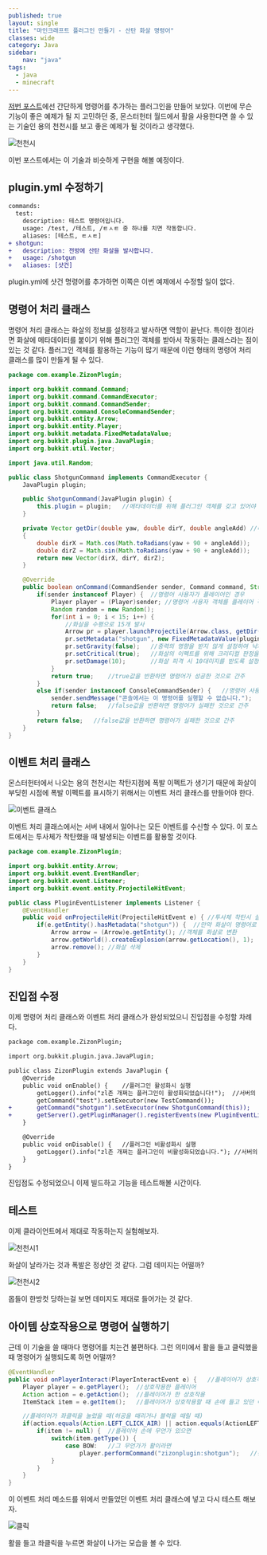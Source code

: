 ```yaml
---
published: true
layout: single
title: "마인크래프트 플러그인 만들기 - 산탄 화살 명령어"
classes: wide
category: Java
sidebar:
    nav: "java" 
tags: 
  - java
  - minecraft
---
```


[저번 포스트](https://fred16157.github.io/java/java-minecraft-plugin-command/)에선 간단하게 명령어를 추가하는 플러그인을 만들어 보았다. 이번에 무슨 기능이 좋은 예제가 될 지 고민하던 중, 몬스터헌터 월드에서 활을 사용한다면 쓸 수 있는 기술인 용의 천천시를 보고 좋은 예제가 될 것이라고 생각했다.

![천천시](https://imgur.com/yS8NbXv.gif)

이번 포스트에서는 이 기술과 비슷하게 구현을 해볼 예정이다.

## plugin.yml 수정하기

~~~diff
commands:
  test:
    description: 테스트 명령어입니다.
    usage: /test, /테스트, /ㅌㅅㅌ 중 하나를 치면 작동합니다.
    aliases: [테스트, ㅌㅅㅌ]
+ shotgun:
+   description: 전방에 산탄 화살을 발사합니다.
+   usage: /shotgun
+   aliases: [샷건]
~~~

plugin.yml에 샷건 명령어를 추가하면 이쪽은 이번 예제에서 수정할 일이 없다.

## 명령어 처리 클래스 

명령어 처리 클래스는 화살의 정보를 설정하고 발사하면 역할이 끝난다. 특이한 점이라면 화살에 메타데이터를 붙이기 위해 플러그인 객체를 받아서 작동하는 클래스라는 점이 있는 것 같다. 플러그인 객체를 활용하는 기능이 많기 때문에 이런 형태의 명령어 처리 클래스를 많이 만들게 될 수 있다.

~~~java
package com.example.ZizonPlugin;

import org.bukkit.command.Command;
import org.bukkit.command.CommandExecutor;
import org.bukkit.command.CommandSender;
import org.bukkit.command.ConsoleCommandSender;
import org.bukkit.entity.Arrow;
import org.bukkit.entity.Player;
import org.bukkit.metadata.FixedMetadataValue;
import org.bukkit.plugin.java.JavaPlugin;
import org.bukkit.util.Vector;

import java.util.Random;

public class ShotgunCommand implements CommandExecutor {
    JavaPlugin plugin;

    public ShotgunCommand(JavaPlugin plugin) {
        this.plugin = plugin;   //메타데이터를 위해 플러그인 객체를 갖고 있어야 함
    }

    private Vector getDir(double yaw, double dirY, double angleAdd) //바라보는 방향을 벡터로 가져오는 함수
    {
        double dirX = Math.cos(Math.toRadians(yaw + 90 + angleAdd));
        double dirZ = Math.sin(Math.toRadians(yaw + 90 + angleAdd));
        return new Vector(dirX, dirY, dirZ);
    }

    @Override
    public boolean onCommand(CommandSender sender, Command command, String label, String[] args) {  //명령어 실행 시
        if(sender instanceof Player) {  //명령어 사용자가 플레이어인 경우
            Player player = (Player)sender; //명령어 사용자 객체를 플레이어 객체로 변환할 수 있음
            Random random = new Random();
            for(int i = 0; i < 15; i++) {
                //화살을 수평으로 15개 발사
                Arrow pr = player.launchProjectile(Arrow.class, getDir(player.getLocation().getYaw(), player.getLocation().getDirection().getY(), random.nextDouble() * 45 - 22.5).multiply(3));
                pr.setMetadata("shotgun", new FixedMetadataValue(plugin, true));    //생성된 화살에 명령어로 생성되었다는 것을 표시
                pr.setGravity(false);   //중력의 영향을 받지 않게 설정하여 낙차가 없게 함
                pr.setCritical(true);   //화살의 이펙트를 위해 크리티컬 판정을 설정
                pr.setDamage(10);       //화살 피격 시 10대미지를 받도록 설정 (일반 플레이어 체력의 반)
            }
            return true;    //true값을 반환하면 명령어가 성공한 것으로 간주
        }
        else if(sender instanceof ConsoleCommandSender) {   //명령어 사용자가 콘솔인 경우
            sender.sendMessage("콘솔에서는 이 명령어를 실행할 수 없습니다.");
            return false;   //false값을 반환하면 명령어가 실패한 것으로 간주
        }
        return false;   //false값을 반환하면 명령어가 실패한 것으로 간주
    }
}
~~~

## 이벤트 처리 클래스

몬스터헌터에서 나오는 용의 천천시는 착탄지점에 폭발 이펙트가 생기기 때문에 화살이 부딪힌 시점에 폭발 이펙트를 표시하기 위해서는 이벤트 처리 클래스를 만들어야 한다.

![이벤트 클래스](https://imgur.com/34Hi8OC.png)

이벤트 처리 클래스에서는 서버 내에서 일어나는 모든 이벤트를 수신할 수 있다. 이 포스트에서는 투사체가 착탄했을 때 발생되는 이벤트를 활용할 것이다.

~~~java
package com.example.ZizonPlugin;

import org.bukkit.entity.Arrow;
import org.bukkit.event.EventHandler;
import org.bukkit.event.Listener;
import org.bukkit.event.entity.ProjectileHitEvent;

public class PluginEventListener implements Listener {
    @EventHandler
    public void onProjectileHit(ProjectileHitEvent e) { //투사체 착탄시 실행
        if(e.getEntity().hasMetadata("shotgun")) {  //만약 화살이 명령어로 생성되었다면
            Arrow arrow = (Arrow)e.getEntity(); //객체를 화살로 변환
            arrow.getWorld().createExplosion(arrow.getLocation(), 1);   //화살의 착탄 위치에 폭발 생성
            arrow.remove(); //화살 삭제
        }
    }
}
~~~

## 진입점 수정

이제 명령어 처리 클래스와 이벤트 처리 클래스가 완성되었으니 진입점을 수정할 차례다.

~~~diff
package com.example.ZizonPlugin;

import org.bukkit.plugin.java.JavaPlugin;

public class ZizonPlugin extends JavaPlugin {
    @Override
    public void onEnable() {    //플러그인 활성화시 실행
        getLogger().info("zl존 개쩌는 플러그인이 활성화되었습니다!");  //서버의 로그에 출력
        getCommand("test").setExecutor(new TestCommand());
+       getCommand("shotgun").setExecutor(new ShotgunCommand(this));    //산탄 화살 명령어 등록, this 키워드로 플러그인 객체 전달
+       getServer().getPluginManager().registerEvents(new PluginEventListener(), this); //서버에 이벤트 처리 클래스 등록
    }

    @Override
    public void onDisable() {   //플러그인 비활성화시 실행
        getLogger().info("zl존 개쩌는 플러그인이 비활성화되었습니다."); //서버의 로그에 출력
    }
}

~~~

진입점도 수정되었으니 이제 빌드하고 기능을 테스트해볼 시간이다.

## 테스트

이제 클라이언트에서 제대로 작동하는지 실험해보자.

![천천시1](https://imgur.com/Xq9Gi8f.gif)

화살이 날라가는 것과 폭발은 정상인 것 같다. 그럼 데미지는 어떨까?

![천천시2](https://imgur.com/4fqZrCI.gif)

몹들이 한방컷 당하는걸 보면 데미지도 제대로 들어가는 것 같다.

## 아이템 상호작용으로 명령어 실행하기

근데 이 기술을 쓸 때마다 명령어를 치는건 불편하다. 그런 의미에서 활을 들고 클릭했을 때 명령어가 실행되도록 하면 어떨까?

~~~java
@EventHandler
public void onPlayerInteract(PlayerInteractEvent e) {   //플레이어가 상호작용을 할 때 실행
    Player player = e.getPlayer();  //상호작용한 플레이어
    Action action = e.getAction();  //플레이어가 한 상호작용
    ItemStack item = e.getItem();   //플레이어가 상호작용할 때 손에 들고 있던 아이템

    //플레이어가 좌클릭을 눌렀을 때(허공을 때리거나 블럭을 때릴 때)
    if(action.equals(Action.LEFT_CLICK_AIR) || action.equals(ActionLEFT_CLICK_BLOCK)) {
        if(item != null) {  //플레이어 손에 무언가 있으면
            switch(item.getType()) {
                case BOW:   //그 무언가가 활이라면
                    player.performCommand("zizonplugin:shotgun");   //산탄화살 발사
            }
        }
    }
}
~~~

이 이벤트 처리 메소드를 위에서 만들었던 이벤트 처리 클래스에 넣고 다시 테스트 해보자.

![클릭](https://imgur.com/pNDOL5y.gif)

활을 들고 좌클릭을 누르면 화살이 나가는 모습을 볼 수 있다.